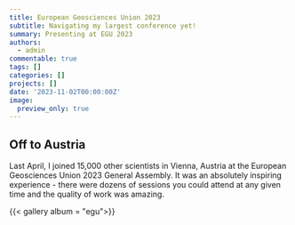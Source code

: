 ```yaml
---
title: European Geosciences Union 2023
subtitle: Navigating my largest conference yet!
summary: Presenting at EGU 2023
authors:
  - admin
commentable: true
tags: []
categories: []
projects: []
date: '2023-11-02T00:00:00Z'
image:
  preview_only: true
---
```



## Off to Austria 

Last April, I joined 15,000 other scientists in Vienna, Austria at the European Geosciences Union 2023 General Assembly. It was an absolutely inspiring experience - there were dozens of sessions you could attend at any given time and the quality of work was amazing.

{{< gallery album = "egu">}}

